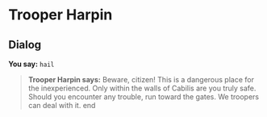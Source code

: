 # Trooper Harpin
## Dialog

**You say:** `hail`



>**Trooper Harpin says:** Beware, citizen!  This is a dangerous place for the inexperienced.  Only within the walls of Cabilis are you truly safe.  Should you encounter any trouble, run toward the gates.  We troopers can deal with it.
end